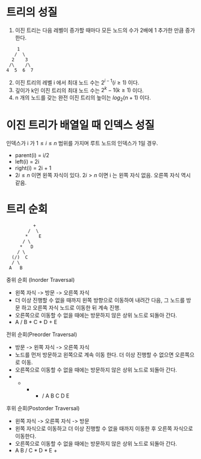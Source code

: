 # 트리의 성질

1. 이진 트리는 다음 레벨이 증가할 때마다 모든 노드의 수가 2배에 1 추가한 만큼 증가 한다.
```text
    1
   /  \    
  2    3
 /\    /\
4  5  6  7
```
2. 이진 트리의 레벨 i 에서 최대 노드 수는 $2^{i-1}(i \geq 1)$ 이다.
3. 깊이가 k인 이진 트리의 최대 노드 수는 $2^k - 1(k \geq 1)$ 이다.
4. n 개의 노드를 갖는 완전 이진 트리의 높이는 $log_2(n+1)$ 이다.

# 이진 트리가 배열일 때 인덱스 성질

인덱스가 i 가 $1 \le i \le n$ 범위를 가지며 루트 노드의 인덱스가 1일 경우. 

- parent(i) = i/2
- left(i) = 2i 
- right(i) = 2i + 1
- $2i \le n$ 이면 왼쪽 자식이 있다. $2i > n$ 이면 i 는 왼쪽 자식 없음. 오른쪽 자식 역시 같음.

# 트리 순회

```text
          +
        /  \ 
       *    E
      / \  
     *   D
    / \ 
  (/)  C
  / \
 A   B
```

중위 순회 (Inorder Traversal)
- 왼쪽 자식 -> 방문 -> 오른쪽 자식
- 더 이상 진행할 수 없을 때까지 왼쪽 방향으로 이동하여 내려간 다음, 그 노드를 방문 하고 오른쪽 자식 노드로 이동한 뒤 계속 진행.
- 오른쪽으로 이동할 수 없을 때에는 방문하지 않은 상위 노드로 되돌아 간다.
- A / B * C * D + E

전위 순회(Preorder Traversal)
- 방문 -> 왼쪽 자식 -> 오른쪽 자식
- 노드를 먼저 방문하고 왼쪽으로 계속 이동 한다. 더 이상 진행할 수 없으면 오른쪽으로 이동.
- 오른쪽으로 이동할 수 없을 때에는 방문하지 않은 상위 노드로 되돌아 간다.
- + * * / A B C D E

후위 순회(Postorder Traversal)
- 왼쪽 자식 -> 오른쪽 자식 -> 방문
- 왼쪽 자식으로 이동하고 더 이상 진행할 수 없을 때까지 이동한 후 오른쪽 자식으로 이동한다. 
- 오른쪽으로 이동할 수 없을 때에는 방문하지 않은 상위 노드로 되돌아 간다.
- A B / C * D * E +